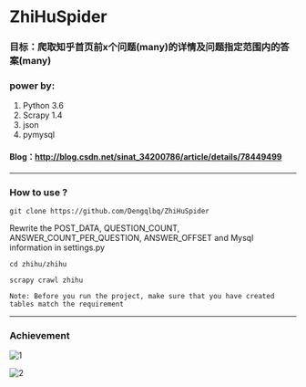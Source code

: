# ZhiHuSpider

### 目标：爬取知乎首页前x个问题(many)的详情及问题指定范围内的答案(many)

### power by:
1. Python 3.6
2. Scrapy 1.4
3. json
4. pymysql

#### Blog：http://blog.csdn.net/sinat_34200786/article/details/78449499
---
### How to use ?

```
git clone https://github.com/Dengqlbq/ZhiHuSpider
```

Rewrite the POST_DATA, QUESTION_COUNT, ANSWER_COUNT_PER_QUESTION, ANSWER_OFFSET and Mysql information
in settings.py

```
cd zhihu/zhihu
```

```
scrapy crawl zhihu
```

```
Note: Before you run the project, make sure that you have created tables match the requirement 
```
---
### Achievement

![1](https://github.com/Dengqlbq/ZhiHuSpider/blob/master/Image/question.png)

![2](https://github.com/Dengqlbq/ZhiHuSpider/blob/master/Image/answer.png)
